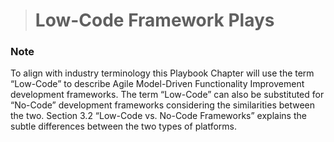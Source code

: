 > # Low-Code Framework Plays

### Note
To align with industry terminology this Playbook Chapter will use the term “Low-Code” to describe Agile Model-Driven Functionality Improvement development frameworks.  The term “Low-Code” can also be substituted for “No-Code” development frameworks considering the similarities between the two.  Section 3.2 “Low-Code vs. No-Code Frameworks” explains the subtle differences between the two types of platforms.